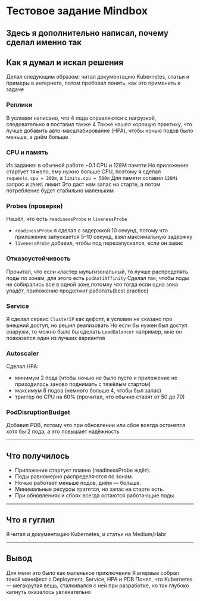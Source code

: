 # Тестовое задание Mindbox

Здесь я дополнительно написал, почему сделал именно так
---

## Как я думал и искал решения

Делал следующим образом: читал документацию Kubernetes, статьи и примеры в интернете, потом пробовал понять, как это применить к задаче

### Реплики
В условии написано, что 4 пода справляются с нагрузкой, следовательно я поставил также 4
Также нашёл хорошую практику, что лучше добавить авто-масштабирование (HPA), чтобы ночью подов было меньше, а днём больше 

### CPU и память
Из задания: в обычной работе ~0.1 CPU и 128М памяти
Но приложение стартует тяжело, ему нужно больше CPU, поэтому я сделал `requests.cpu = 200m`, а `limits.cpu = 500m`
Для памяти оставил `128Mi` запрос и `256Mi` лимит
Это даст нам запас на старте, а потом потребление будет стабильно маленьким

### Probes (проверки)
Нашёл, что есть `readinessProbe` и `livenessProbe`
- `readinessProbe` я сделал с задержкой 10 секунд, потому что приложение запускается 5–10 секунд, взял максимальную задержку 
- `livenessProbe` добавил, чтобы под перезапускался, если он завис

### Отказоустойчивость
Прочитал, что если кластер мультизональный, то лучше распределять поды по зонам, для этого есть `podAntiAffinity` 
Сделал так, чтобы поды не собирались все в одной зоне,потомку что тогда если одна зона упадёт, приложение продолжит работать(best practice)

### Service
Я сделал сервис `ClusterIP` как дефолт, в условии не сказано про внешний доступ, но решил реализовать
Но если бы нужен был доступ снаружи, то можно было бы сделать `LoadBalancer` например, мне он поаказался один из лучших вариантов

### Autoscaler
Сделал HPA:  
- минимум 2 пода (чтобы ночью не было пусто и приложение не приходилось заново поднимать с тяжёлым стартом)
- максимум 6 подов (немного больше 4, чтобы был запас)
- триггер по CPU на 60% (прочитал, что обычно ставят от 50 до 70)

### PodDisruptionBudget
Добавил PDB, потому что при обновлении или сбое всегда останется хотя бы 2 пода, а это повышает надёжность

---

## Что получилось
- Приложение стартует плавно (readinessProbe ждёт).  
- Поды равномерно распределяются по зонам.  
- Ночью работает меньше подов, днём — больше.  
- Минимальные ресурсы тратятся, но запас на старте есть.  
- При обновлениях и сбоях всегда остаются работающие поды.

---

## Что я гуглил

Я читал и документацию Kubernetes, и статьи на Medium/Habr

---

## Вывод
Для меня это было как маленькое приключение
Я впервые собрал такой манифест с Deployment, Service, HPA и PDB
Понял, что Kubernetes — мегакрутая вещь, сталкивался с ней при разработке, но так глубоко капнуть оказалось увлекательно
